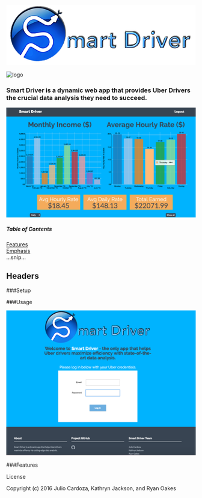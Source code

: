 ![logo](smart_driver/driver_app/static/driver_app/assets/img/Smart_Driver_logo.png)

![logo](https://img.shields.io/wercker/ci/wercker/docs.svg)

### **Smart Driver** is a dynamic web app that provides Uber Drivers the crucial data analysis they need to succeed.

![logo](smart_driver/driver_app/static/driver_app/assets/img/readme_screen.png)


##### Table of Contents  
[Features](#Setup)  
[Emphasis](#emphasis)  
...snip...    
<a name="headers"/>

## Headers

###Setup

###Usage

![logo](smart_driver/driver_app/static/driver_app/assets/img/logout.png)

###Features

License

Copyright (c) 2016 Julio Cardoza, Kathryn Jackson, and Ryan Oakes
